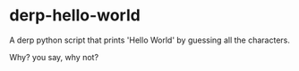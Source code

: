 # derp-hello-world

A derp python script that prints 'Hello World' by guessing all the characters.

Why? you say, why not?
